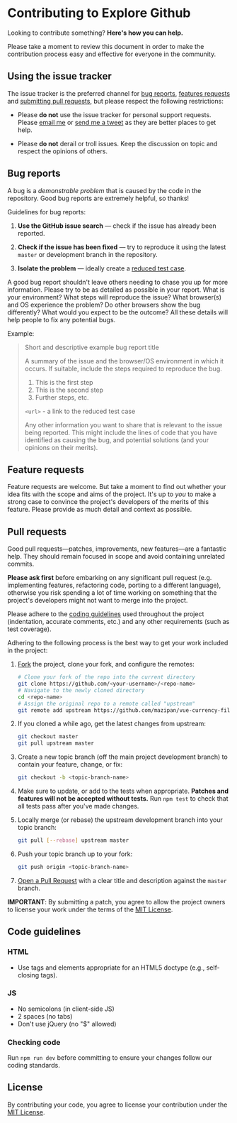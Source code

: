 # Contributing to Explore Github
 
Looking to contribute something? **Here's how you can help.**
 
Please take a moment to review this document in order to make the contribution process easy and effective for everyone in the community.
 
## Using the issue tracker
 
The issue tracker is the preferred channel for [bug reports](#bug-reports), [features requests](#feature-requests) and [submitting pull requests](#pull-requests), but please respect the following
restrictions:
 
* Please **do not** use the issue tracker for personal support requests.  Please [email me](mailto:mazipanneh@gmail.com) or [send me a tweet](https://twitter.com/Maz_Ipan) as they are better places to get help.
 
* Please **do not** derail or troll issues. Keep the discussion on topic and respect the opinions of others.
 
## Bug reports
 
A bug is a _demonstrable problem_ that is caused by the code in the repository. Good bug reports are extremely helpful, so thanks!
 
Guidelines for bug reports:
 
1. **Use the GitHub issue search** &mdash; check if the issue has already been reported.
 
2. **Check if the issue has been fixed** &mdash; try to reproduce it using the latest `master` or development branch in the repository.
 
3. **Isolate the problem** &mdash; ideally create a [reduced test case](https://css-tricks.com/reduced-test-cases/).
 
 
A good bug report shouldn't leave others needing to chase you up for more information. Please try to be as detailed as possible in your report. What is your environment? What steps will reproduce the issue? What browser(s) and OS experience the problem? Do other browsers show the bug differently? What would you expect to be the outcome? All these details will help people to fix any potential bugs.
 
Example:
 
> Short and descriptive example bug report title
>
> A summary of the issue and the browser/OS environment in which it occurs. If
> suitable, include the steps required to reproduce the bug.
>
> 1. This is the first step
> 2. This is the second step
> 3. Further steps, etc.
>
> `<url>` - a link to the reduced test case
>
> Any other information you want to share that is relevant to the issue being
> reported. This might include the lines of code that you have identified as
> causing the bug, and potential solutions (and your opinions on their
> merits).
 
 
## Feature requests
 
Feature requests are welcome. But take a moment to find out whether your idea fits with the scope and aims of the project. It's up to *you* to make a strong case to convince the project's developers of the merits of this feature. Please provide as much detail and context as possible.
 
 
## Pull requests
 
Good pull requests—patches, improvements, new features—are a fantastic help. They should remain focused in scope and avoid containing unrelated commits.
 
**Please ask first** before embarking on any significant pull request (e.g. implementing features, refactoring code, porting to a different language), otherwise you risk spending a lot of time working on something that the project's developers might not want to merge into the project.
 
Please adhere to the [coding guidelines](#code-guidelines) used throughout the project (indentation, accurate comments, etc.) and any other requirements (such as test coverage).
 
Adhering to the following process is the best way to get your work included in the project:
 
1. [Fork](https://help.github.com/fork-a-repo/) the project, clone your fork,
   and configure the remotes:
 
   ```bash
   # Clone your fork of the repo into the current directory
   git clone https://github.com/<your-username>/<repo-name>
   # Navigate to the newly cloned directory
   cd <repo-name>
   # Assign the original repo to a remote called "upstream"
   git remote add upstream https://github.com/mazipan/vue-currency-filter
   ```
 
2. If you cloned a while ago, get the latest changes from upstream:
 
   ```bash
   git checkout master
   git pull upstream master
   ```
 
3. Create a new topic branch (off the main project development branch) to
   contain your feature, change, or fix:
 
   ```bash
   git checkout -b <topic-branch-name>
   ```
 
4. Make sure to update, or add to the tests when appropriate. **Patches and
   features will not be accepted without tests.** Run `npm test` to check that
   all tests pass after you've made changes. 
 
5. Locally merge (or rebase) the upstream development branch into your topic branch:
 
   ```bash
   git pull [--rebase] upstream master
   ```
 
6. Push your topic branch up to your fork:
 
   ```bash
   git push origin <topic-branch-name>
   ```
 
7. [Open a Pull Request](https://help.github.com/articles/using-pull-requests/)
    with a clear title and description against the `master` branch.
 
**IMPORTANT**: By submitting a patch, you agree to allow the project owners to
license your work under the terms of the [MIT License](LICENSE).
 
 
## Code guidelines
 
### HTML
 
- Use tags and elements appropriate for an HTML5 doctype (e.g., self-closing tags).
 
### JS
 
- No semicolons (in client-side JS)
- 2 spaces (no tabs)
- Don't use jQuery (no "$" allowed)
 
### Checking code
 
Run `npm run dev` before committing to ensure your changes follow our coding standards.
 
 
## License
 
By contributing your code, you agree to license your contribution under the [MIT License](LICENSE).
